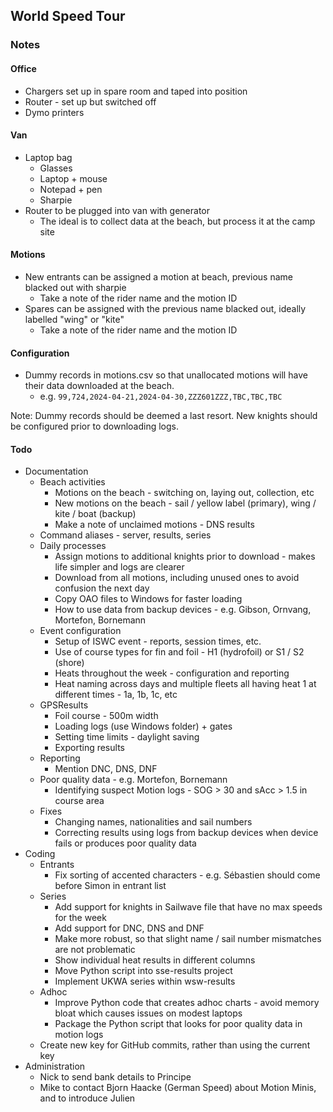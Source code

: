## World Speed Tour

### Notes

#### Office

- Chargers set up in spare room and taped into position
- Router - set up but switched off
- Dymo printers



#### Van

- Laptop bag
  - Glasses
  - Laptop + mouse
  - Notepad + pen
  - Sharpie
- Router to be plugged into van with generator
  - The ideal is to collect data at the beach, but process it at the camp site



#### Motions

- New entrants can be assigned a motion at beach, previous name blacked out with sharpie
  - Take a note of the rider name and the motion ID
- Spares can be assigned with the previous name blacked out, ideally labelled "wing" or "kite"
  - Take a note of the rider name and the motion ID



#### Configuration

- Dummy records in motions.csv so that unallocated motions will have their data downloaded at the beach.
  - e.g. `99,724,2024-04-21,2024-04-30,ZZZ601ZZZ,TBC,TBC,TBC`

Note: Dummy records should be deemed a last resort. New knights should be configured prior to downloading logs.



#### Todo

- Documentation
  - Beach activities
    - Motions on the beach - switching on, laying out, collection, etc
    - New motions on the beach - sail / yellow label (primary), wing / kite / boat (backup) 
    - Make a note of unclaimed motions - DNS results
  - Command aliases - server, results, series
  - Daily processes
    - Assign motions to additional knights prior to download - makes life simpler and logs are clearer
    - Download from all motions, including unused ones to avoid confusion the next day
    - Copy OAO files to Windows for faster loading
    - How to use data from backup devices - e.g. Gibson, Ornvang, Mortefon, Bornemann
  - Event configuration
    - Setup of ISWC event - reports, session times, etc.
    - Use of course types for fin and foil - H1 (hydrofoil) or S1 / S2 (shore)
    - Heats throughout the week - configuration and reporting
    - Heat naming across days and multiple fleets all having heat 1 at different times - 1a, 1b, 1c, etc
  - GPSResults
    - Foil course - 500m width
    - Loading logs (use Windows folder) + gates
    - Setting time limits - daylight saving
    - Exporting results
  - Reporting
    - Mention DNC, DNS, DNF
  - Poor quality data - e.g. Mortefon, Bornemann
    - Identifying suspect Motion logs - SOG > 30 and sAcc > 1.5 in course area 
  - Fixes
    - Changing names, nationalities and sail numbers
    - Correcting results using logs from backup devices when device fails or produces poor quality data
- Coding
  - Entrants
    - Fix sorting of accented characters - e.g. Sébastien should come before Simon in entrant list
  - Series
    - Add support for knights in Sailwave file that have no max speeds for the week
    - Add support for DNC, DNS and DNF
    - Make more robust, so that slight name / sail number mismatches are not problematic
    - Show individual heat results in different columns
    - Move Python script into sse-results project
    - Implement UKWA series within wsw-results
  - Adhoc
    - Improve Python code that creates adhoc charts - avoid memory bloat which causes issues on modest laptops
    - Package the Python script that looks for poor quality data in motion logs
  - Create new key for GitHub commits, rather than using the current key
- Administration
  - Nick to send bank details to Principe
  - Mike to contact Bjorn Haacke (German Speed) about Motion Minis, and to introduce Julien